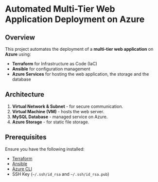 # **Automated Multi-Tier Web Application Deployment on Azure**

## Overview
This project automates the deployment of a **multi-tier web application** on **Azure** using:
- **Terraform** for Infrastructure as Code (IaC)
- **Ansible** for configuration management
- **Azure Services** for hosting the web application, the storage and the database

## Architecture
1. **Virtual Network & Subnet** - for secure communication.
2. **Virtual Machine (VM)** - hosts the web server.
3. **MySQL Database** - managed service on Azure.
4. **Azure Storage** - for static file storage.

## Prerequisites
Ensure you have the following installed:
- [Terraform](https://developer.hashicorp.com/terraform/downloads)
- [Ansible](https://docs.ansible.com/ansible/latest/installation_guide/intro_installation.html)
- [Azure CLI](https://learn.microsoft.com/en-us/cli/azure/install-azure-cli)
- SSH Key (`~/.ssh/id_rsa` and `~/.ssh/id_rsa.pub`)
